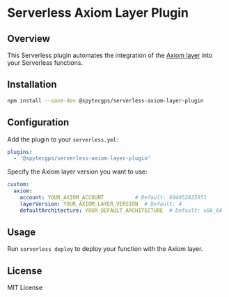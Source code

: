 # Serverless Axiom Layer Plugin

## Overview

This Serverless plugin automates the integration of the [Axiom layer](https://github.com/axiomhq/axiom-lambda-extension) into your Serverless functions.

## Installation

```bash
npm install --save-dev @spytecgps/serverless-axiom-layer-plugin
```

## Configuration
Add the plugin to your `serverless.yml`:

```yaml
plugins:
  - '@spytecgps/serverless-axiom-layer-plugin'
```

Specify the Axiom layer version you want to use:

```yaml
custom:
  axiom:
    account: YOUR_AXIOM_ACCOUNT          # Default: 694952825951
    layerVersion: YOUR_AXIOM_LAYER_VERSION  # Default: 4
    defaultArchitecture: YOUR_DEFAULT_ARCHITECTURE  # Default: x86_64
```

## Usage

Run `serverless deploy` to deploy your function with the Axiom layer.


## License

MIT License